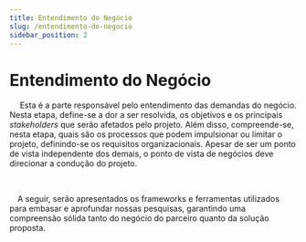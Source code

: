 ```yaml
---
title: Entendimento do Negócio
slug: /entendimento-do-negocio
sidebar_position: 2
---
```


# Entendimento do Negócio

&emsp; Esta é a parte responsável pelo entendimento das demandas do negócio. Nesta etapa, define-se a dor a ser resolvida, os objetivos e os principais _stakeholders_ que serão afetados pelo projeto. Além disso, compreende-se, nesta etapa, quais são os processos que podem impulsionar ou limitar o projeto, definindo-se os requisitos organizacionais. Apesar de ser um ponto de vista independente dos demais, o ponto de vista de negócios deve direcionar a condução do projeto.

<br />

&emsp;A seguir, serão apresentados os frameworks e ferramentas utilizados para embasar e aprofundar nossas pesquisas, garantindo uma compreensão sólida tanto do negócio do parceiro quanto da solução proposta.